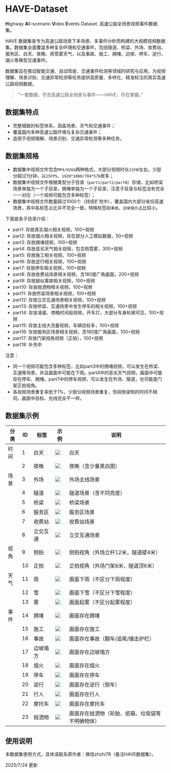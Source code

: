 # HAVE-Dataset
**H**ighway **A**ll-scenario **V**ideo **E**vents Dataset. 高速公路全场景视频事件数据集。

HAVE 数据集是专为高速公路场景下多场景、多事件分析而构建的大规模视频数据集。数据集全面覆盖多种复杂环境和交通事件，包括隧道、桥梁、外场、收费站、服务区、白天、夜晚、雨雪雾天气，以及事故、施工、拥堵、边坡、停车、逆行、烟火等典型交通事件。

数据集旨在推动智能交通、自动驾驶、交通事件检测等领域的研究与应用，为视频理解、场景识别、交通异常检测等任务提供高质量、多样化、精准标注的真实高速公路视频数据。

> “一套数据，尽览高速公路全场景与事件——HAVE，尽在掌握。”

## 数据集特点
- 完整细致的标签体系，涵盖场景、天气和交通事件；
- 覆盖国内多种高速公路环境与复杂交通事件；
- 适用于视频理解、场景识别、交通异常检测等多种任务。

## 数据集规格
- 数据集中视频文件包含`MP4/H264`两种格式，大部分视频时长`1分钟`左右，少部分超过1分钟，以`25FPS`、`1920*1080/704*576`居多；
- 数据集中视频文件根据类型分子目录（`part1/part2/partN`）存储，比如桥梁场景单独为一个子目录，拥堵单独为一个子目录，注意子目录与标签没有完全一一对应（一个视频可能包含多种标签）；
- 数据集中视频文件数量超过1000个（持续扩充中），覆盖国内大部分省份高速场景，其中各标签占比并不完全一致，特殊标签如`事故`、`边坡塌方`占比较小。

下面是各子目录介绍：
- part1: 存放真实烟火相关视频，100+视频
- part2: 存放烟火相关视频，存在部分人工模拟数据，50+视频
- part3: 存放拥堵视频，100+视频
- part4: 存放恶劣天气相关视频，包含雨雪雾，300+视频
- part5: 存放施工相关视频，100+视频
- part6: 存放逆行相关视频，100+视频
- part7: 存放停车相关视频，100+视频
- part8: 存放收费站场景相关视频，含180度广角画面，200+视频
- part9: 存放疑似事故相关视频，100+视频
- part10: 存放抛洒物相关视频，100+视频
- part11: 存放桥梁场景相关视频，100+视频
- part12: 存放立交互通场景相关视频，100+视频
- part13: 存放桥梁、互通场景中发生停车的相关视频，100+视频
- part14: 存放凌晨、傍晚时间段视频，开车灯，大部分车身轮廓可见，100+视频
- part15: 存放主线大流量视频，车辆目标多，100+视频
- part16: 存放服务区场景相关视频，含180度广角画面，100+视频
- part17: 存放门架视角视频（正拍），100+视频
- part18: 补充中

注意：

- 同一个视频可能包含多种标签，比如part3中的拥堵视频，可以发生在桥梁、互通等场景，并且画面中可能在下雨。part4中的恶劣天气视频，画面中可能存在停车、拥堵。part7中的停车视频，可以发生在外场、隧道，也可能是门架正拍视角。
- 各视频场景重复率低于1%，少部分视频场景重复，但视频录制的时间不相同，画面中目标、光线完全不一样。

## 数据集示例
| 分类 | ID | 标签 | 示例 | 说明 |
| --- | --- | --- | --- | --- |
| 时间 | 1 | 白天 | ![](./docs/1.png) | 白天 |
| | 2 | 夜晚 | ![](./docs/2.png) | 夜晚（含少量黑白图） |
| 场景 | 3 | 外场 | ![](./docs/3.png) | 外场主线场景 |
| | 4 | 隧道 | ![](./docs/4.png) | 隧道场景（含不同亮度） |
| | 5 | 桥梁 | ![](./docs/5.png) | 桥梁场景 |
| | 6 | 服务区 | ![](./docs/6.png) | 服务区场景 |
| | 7 | 收费站 | ![](./docs/7.png) | 收费站场景 |
| | 8 | 立交互通 | ![](./docs/8.png) | 立交互通场景 |
| 视角 | 9 | 侧拍 | ![](./docs/9.png) | 侧拍视角（外场立杆12米，隧道壁4米） |
| | 10 | 正拍 | ![](./docs/10.png) | 正拍视角（外场门架8米，隧道顶6米） |
| 天气 | 11 | 雨 | ![](./docs/11.png) | 画面下雨（不区分下雨程度） |
| | 12 | 雪 | ![](./docs/12.png) | 画面下雪（不区分下雪程度） |
| | 13 | 雾 | ![](./docs/13.png) | 画面起雾（不区分起雾程度） |
| 事件 | 14 | 拥堵 | ![](./docs/14.png) | 画面存在拥堵 |
| | 15 | 施工 | ![](./docs/15.png) | 画面存在施工 |
| | 16 | 事故 | ![](./docs/16.png) | 画面存在事故（翻车/追尾/撞击护栏） |
| | 17 | 边坡塌方 | ![](./docs/17.png) | 画面存在边坡塌方 |
| | 18 | 烟火 | ![](./docs/18.png) | 画面存在烟火 |
| | 19 | 停车 | ![](./docs/19.png) | 画面存在停车 |
| | 20 | 逆行 | ![](./docs/20.png) | 画面存在逆行（倒车） |
| | 21 | 行人 | ![](./docs/21.png) | 画面存在行人 |
| | 22 | 摩托车 | ![](./docs/22.png) | 画面存在摩托车 |
| | 23 | 抛洒物 | ![](./docs/23.png) | 画面存在抛洒物（轮胎、纸箱、垃圾袋等不明确物体） |

## 使用说明
本数据集使用方式，具体请联系原作者：微信zhzhi78（备注HAVE数据集）。

2025/7/24 更新